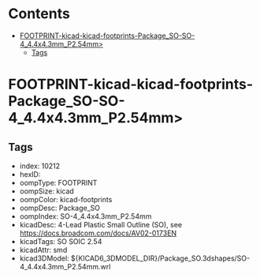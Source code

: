 



Contents
========

* [FOOTPRINT-kicad-kicad-footprints-Package_SO-SO-4_4.4x4.3mm_P2.54mm>](#footprint-kicad-kicad-footprints-package_so-so-4_44x43mm_p254mm)
	* [Tags](#tags)

# FOOTPRINT-kicad-kicad-footprints-Package_SO-SO-4_4.4x4.3mm_P2.54mm>

## Tags

- index: 10212
- hexID: 
- oompType: FOOTPRINT
- oompSize: kicad
- oompColor: kicad-footprints
- oompDesc: Package_SO
- oompIndex: SO-4_4.4x4.3mm_P2.54mm
- kicadDesc: 4-Lead Plastic Small Outline (SO), see https://docs.broadcom.com/docs/AV02-0173EN
- kicadTags: SO SOIC 2.54
- kicadAttr: smd
- kicad3DModel: ${KICAD6_3DMODEL_DIR}/Package_SO.3dshapes/SO-4_4.4x4.3mm_P2.54mm.wrl
